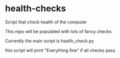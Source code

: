 # health-checks

Script that check health of the computer

This repo will be populated with lots of fancy checks

Currently the main script is health_check.py

this script will print "Everything fine" if all checks pass
